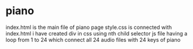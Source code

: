 # piano
index.html is the main file of piano page 
style.css is connected with index.html
i have created div in css using nth child selector
js file having a loop from 1 to 24 which connect all 24 audio files with 24 keys of piano

